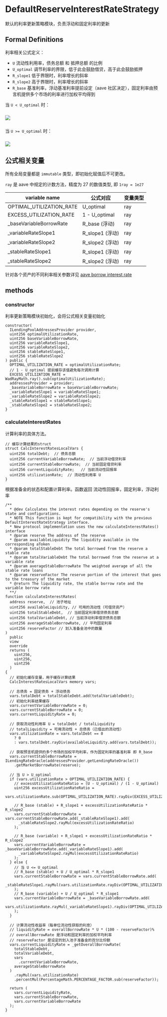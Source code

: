 # DefaultReserveInterestRateStrategy

默认的利率更新策略模块，负责浮动和固定利率的更新

## Formal Definitions

利率相关公式定义：

- `U` 流动性利用率，债务总额 和 抵押总额 的比例
- `U_optimal` 调节利率的界限，低于此会鼓励借贷，高于此会鼓励抵押
- `R_slope1` 低于界限时，利率增长的斜率
- `R_slope2` 高于界限时，利率增长的斜率
- `R_base` 基准利率，浮动基准利率提前设定（aave 社区决定），固定利率由预言机提供多个市场的利率进行加权平均得到

当 `U < U_optimal` 时：

<!-- $R_{t}=R_{base}+\frac{U_t}{U_{optimal}}R_{slope1}$ -->
<img src="https://render.githubusercontent.com/render/math?math=R_{t}=R_{base}%2B\frac{U_t}{U_{optimal}}R_{slope1}" style="display: block;margin: 24px auto;" />

当 `U >= U_optimal` 时：

<!-- $R_{t}=R_{base}+R_{slope1}+\frac{U_t-U_{optimal}}{1-U_{optimal}}R_{slope2}$ -->
<img src="https://render.githubusercontent.com/render/math?math=R_{t}=R_{base}%2BR_{slope1}%2B\frac{U_t-U_{optimal}}{1-U_{optimal}}R_{slope2}" style="display: block;margin: 24px auto;" />

## 公式相关变量

所有全局变量都是 `immutable` 类型，即初始化赋值后不可更改。

`ray` 是 aave 中规定的计数方法，精度为 27 的数值类型, 即 `1ray = 1e27`

| variable name            | 公式对应        | 变量类型 |
| ------------------------ | --------------- | -------- |
| OPTIMAL_UTILIZATION_RATE | U_optimal       | ray      |
| EXCESS_UTILIZATION_RATE  | 1 - U_optimal   | ray      |
| \_baseVariableBorrowRate | R_base (浮动)   | ray      |
| \_variableRateSlope1     | R_slope1 (浮动) | ray      |
| \_variableRateSlope2     | R_slope2 (浮动) | ray      |
| \_stableRateSlope1       | R_slope1 (浮动) | ray      |
| \_stableRateSlope2       | R_slope2 (浮动) | ray      |

针对各个资产的不同利率相关参数详见 [aave borrow interest rate](https://docs.aave.com/risk/liquidity-risk/borrow-interest-rate)

## methods

### constructor

利率更新策略模块初始化，会将公式相关变量初始化

```solidity
constructor(
  ILendingPoolAddressesProvider provider,
  uint256 optimalUtilizationRate,
  uint256 baseVariableBorrowRate,
  uint256 variableRateSlope1,
  uint256 variableRateSlope2,
  uint256 stableRateSlope1,
  uint256 stableRateSlope2
) public {
  OPTIMAL_UTILIZATION_RATE = optimalUtilizationRate;
  // 1 - U_optimal 提前缓存该值避免每次调用计算
  EXCESS_UTILIZATION_RATE = WadRayMath.ray().sub(optimalUtilizationRate);
  addressesProvider = provider;
  _baseVariableBorrowRate = baseVariableBorrowRate;
  _variableRateSlope1 = variableRateSlope1;
  _variableRateSlope2 = variableRateSlope2;
  _stableRateSlope1 = stableRateSlope1;
  _stableRateSlope2 = stableRateSlope2;
}
```

### calculateInterestRates

计算利率的具体方法。

```solidity
// 缓存计算结果的struct
struct CalcInterestRatesLocalVars {
  uint256 totalDebt;  // 债务总额
  uint256 currentVariableBorrowRate;  // 当前浮动借贷利率
  uint256 currentStableBorrowRate;  // 当前固定借贷利率
  uint256 currentLiquidityRate;   // 当前流动性回报率
  uint256 utilizationRate;  // 流动性利用率 U
}
```

根据准备金的状态和配置计算利率。函数返回 流动性回报率，固定利率，浮动利率

```solidity
/**
  * @dev Calculates the interest rates depending on the reserve's state and configurations.
  * NOTE This function is kept for compatibility with the previous DefaultInterestRateStrategy interface.
  * New protocol implementation uses the new calculateInterestRates() interface
  * @param reserve The address of the reserve
  * @param availableLiquidity The liquidity available in the corresponding aToken
  * @param totalStableDebt The total borrowed from the reserve a stable rate
  * @param totalVariableDebt The total borrowed from the reserve at a variable rate
  * @param averageStableBorrowRate The weighted average of all the stable rate loans
  * @param reserveFactor The reserve portion of the interest that goes to the treasury of the market
  * @return The liquidity rate, the stable borrow rate and the variable borrow rate
  **/
function calculateInterestRates(
  address reserve,  // 池子地址
  uint256 availableLiquidity, // 可用的流动性（可借贷资产）
  uint256 totalStableDebt,  // 当前固定利率借贷债务总额
  uint256 totalVariableDebt, // 当前浮动利率借贷债务总额
  uint256 averageStableBorrowRate, // 平均固定利率
  uint256 reserveFactor // 划入准备金池中的数量
)
  public
  view
  override
  returns (
    uint256,
    uint256,
    uint256
  )
{
  // 初始化缓存变量，用于缓存计算结果
  CalcInterestRatesLocalVars memory vars;

  // 总债务 = 固定债务 + 浮动债务
  vars.totalDebt = totalStableDebt.add(totalVariableDebt);
  // 初始化利率结果缓存
  vars.currentVariableBorrowRate = 0;
  vars.currentStableBorrowRate = 0;
  vars.currentLiquidityRate = 0;

  // 获取流动性利用率 U = totalDebt / totalLiquidity
  // totalLiquidity = 可用流动性 + 总债务（已借出的流动性）
  vars.utilizationRate = vars.totalDebt == 0
    ? 0
    : vars.totalDebt.rayDiv(availableLiquidity.add(vars.totalDebt));

  // 获取预言机提供的多个市场的加权平均利率，作为固定利率的基准利率 即 R_base
  vars.currentStableBorrowRate = ILendingRateOracle(addressesProvider.getLendingRateOracle())
    .getMarketBorrowRate(reserve);

  // 当 U > U_optimal
  if (vars.utilizationRate > OPTIMAL_UTILIZATION_RATE) {
    // excessUtilizationRateRatio = (U - U_optimal) / (1 - U_optimal)
    uint256 excessUtilizationRateRatio =
      vars.utilizationRate.sub(OPTIMAL_UTILIZATION_RATE).rayDiv(EXCESS_UTILIZATION_RATE);

    // R_base (stable) + R_slope1 + excessUtilizationRateRatio * R_slope2
    vars.currentStableBorrowRate = vars.currentStableBorrowRate.add(_stableRateSlope1).add(
      _stableRateSlope2.rayMul(excessUtilizationRateRatio)
    );

    // R_base (variable) + R_slope1 + excessUtilizationRateRatio * R_slope2
    vars.currentVariableBorrowRate = _baseVariableBorrowRate.add(_variableRateSlope1).add(
      _variableRateSlope2.rayMul(excessUtilizationRateRatio)
    );
  } else {
    // 当 U <= U_optimal
    // R_base (stable) + U / U_optimal * R_slope1
    vars.currentStableBorrowRate = vars.currentStableBorrowRate.add(
      _stableRateSlope1.rayMul(vars.utilizationRate.rayDiv(OPTIMAL_UTILIZATION_RATE))
    );
    // R_base (variable) + U / U_optimal * R_slope1
    vars.currentVariableBorrowRate = _baseVariableBorrowRate.add(
      vars.utilizationRate.rayMul(_variableRateSlope1).rayDiv(OPTIMAL_UTILIZATION_RATE)
    );
  }

  // 计算流动性收益率（每单位流动性获取的利息）
  // liquidityRate = overallBorrowRate * U * (100 - reserveFactor)%
  // overallBorrowRate 是浮动和固定利率的加权平均利率
  // reserveFactor 是设定的划入池子准备金的百分比份额
  vars.currentLiquidityRate = _getOverallBorrowRate(
    totalStableDebt,
    totalVariableDebt,
    vars
      .currentVariableBorrowRate,
    averageStableBorrowRate
  )
    .rayMul(vars.utilizationRate)
    .percentMul(PercentageMath.PERCENTAGE_FACTOR.sub(reserveFactor));

  return (
    vars.currentLiquidityRate,
    vars.currentStableBorrowRate,
    vars.currentVariableBorrowRate
  );
}
```
